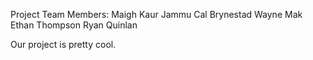 Project Team Members:
Maigh Kaur Jammu 
Cal Brynestad 
Wayne Mak 
Ethan Thompson
Ryan Quinlan 

Our project is pretty cool.